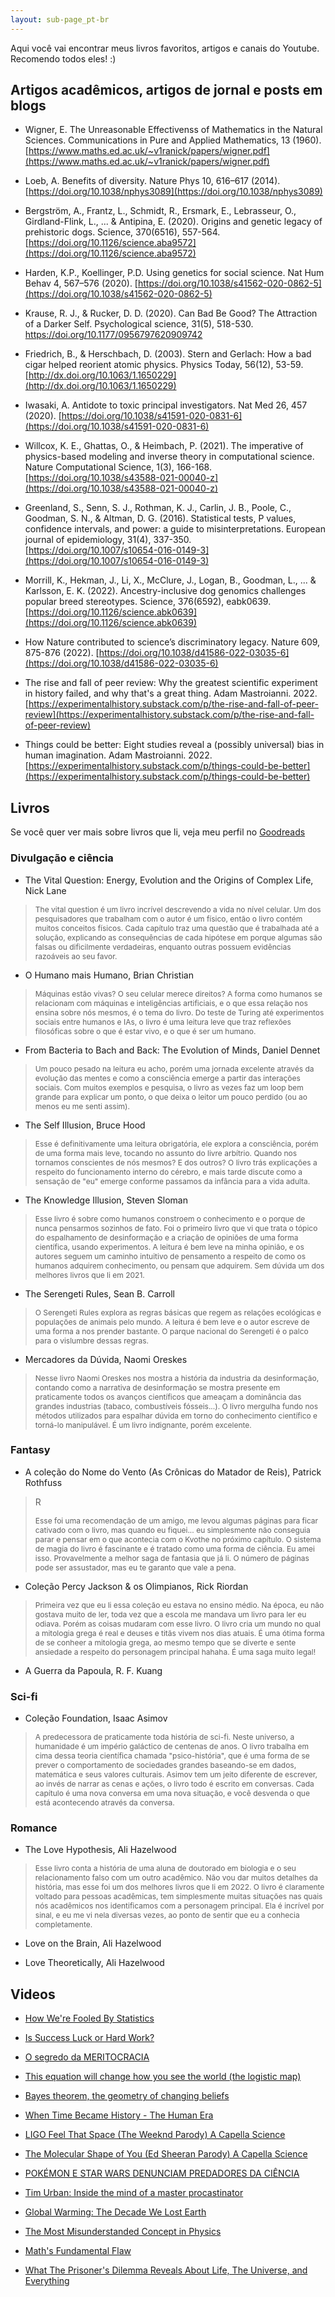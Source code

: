 ```yaml
---
layout: sub-page_pt-br
---
```


Aqui você vai encontrar meus livros favoritos, artigos e canais do Youtube. Recomendo todos eles! :)

## Artigos acadêmicos, artigos de jornal e posts em blogs

- Wigner, E. The Unreasonable Effectivenss of Mathematics in the Natural Sciences. Communications in Pure and Applied Mathematics, 13 (1960). [https://www.maths.ed.ac.uk/~v1ranick/papers/wigner.pdf](https://www.maths.ed.ac.uk/~v1ranick/papers/wigner.pdf)

- Loeb, A. Benefits of diversity. Nature Phys 10, 616–617 (2014). [https://doi.org/10.1038/nphys3089](https://doi.org/10.1038/nphys3089)

- Bergström, A., Frantz, L., Schmidt, R., Ersmark, E., Lebrasseur, O., Girdland-Flink, L., ... & Antipina, E. (2020). Origins and genetic legacy of prehistoric dogs. Science, 370(6516), 557-564. [https://doi.org/10.1126/science.aba9572](https://doi.org/10.1126/science.aba9572)

- Harden, K.P., Koellinger, P.D. Using genetics for social science. Nat Hum Behav 4, 567–576 (2020). [https://doi.org/10.1038/s41562-020-0862-5](https://doi.org/10.1038/s41562-020-0862-5)

- Krause, R. J., & Rucker, D. D. (2020). Can Bad Be Good? The Attraction of a Darker Self. Psychological science, 31(5), 518-530. [https://doi.org/10.1177/0956797620909742 ](https://doi.org/10.1177/0956797620909742)

- Friedrich, B., & Herschbach, D. (2003). Stern and Gerlach: How a bad cigar helped reorient atomic physics. Physics Today, 56(12), 53-59. [http://dx.doi.org/10.1063/1.1650229](http://dx.doi.org/10.1063/1.1650229)

- Iwasaki, A. Antidote to toxic principal investigators. Nat Med 26, 457 (2020). [https://doi.org/10.1038/s41591-020-0831-6](https://doi.org/10.1038/s41591-020-0831-6)

- Willcox, K. E., Ghattas, O., & Heimbach, P. (2021). The imperative of physics-based modeling and inverse theory in computational science. Nature Computational Science, 1(3), 166-168. [https://doi.org/10.1038/s43588-021-00040-z](https://doi.org/10.1038/s43588-021-00040-z)

- Greenland, S., Senn, S. J., Rothman, K. J., Carlin, J. B., Poole, C., Goodman, S. N., & Altman, D. G. (2016). Statistical tests, P values, confidence intervals, and power: a guide to misinterpretations. European journal of epidemiology, 31(4), 337-350. [https://doi.org/10.1007/s10654-016-0149-3](https://doi.org/10.1007/s10654-016-0149-3)

- Morrill, K., Hekman, J., Li, X., McClure, J., Logan, B., Goodman, L., ... & Karlsson, E. K. (2022). Ancestry-inclusive dog genomics challenges popular breed stereotypes. Science, 376(6592), eabk0639. [https://doi.org/10.1126/science.abk0639](https://doi.org/10.1126/science.abk0639)

- How Nature contributed to science’s discriminatory legacy. Nature 609, 875-876 (2022). [https://doi.org/10.1038/d41586-022-03035-6](https://doi.org/10.1038/d41586-022-03035-6)

- The rise and fall of peer review: Why the greatest scientific experiment in history failed, and why that's a great thing. Adam Mastroianni. 2022. [https://experimentalhistory.substack.com/p/the-rise-and-fall-of-peer-review](https://experimentalhistory.substack.com/p/the-rise-and-fall-of-peer-review)

- Things could be better: Eight studies reveal a (possibly universal) bias in human imagination. Adam Mastroianni. 2022. [https://experimentalhistory.substack.com/p/things-could-be-better](https://experimentalhistory.substack.com/p/things-could-be-better)

## Livros

Se você quer ver mais sobre livros que li, veja meu perfil no [Goodreads](https://www.goodreads.com/user/show/118164947-pedro)

### Divulgação e ciência

- The Vital Question: Energy, Evolution and the Origins of Complex Life, Nick Lane
>
> <p style="font-size: 12px;">The vital question é um livro incrível descrevendo a vida no nível celular. Um dos pesquisadores que trabalham com o autor é um físico, então o livro contém muitos conceitos físicos. Cada capítulo traz uma questão que é trabalhada até a solução, explicando as consequências de cada hipótese em porque algumas são falsas ou dificilmente verdadeiras, enquanto outras possuem evidências razoáveis ao seu favor.</p>
>

- O Humano mais Humano, Brian Christian
>
> <p style="font-size: 12px;">Máquinas estão vivas? O seu celular merece direitos? A forma como humanos se relacionam com máquinas e inteligências artificiais, e o que essa relação nos ensina sobre nós mesmos, é o tema do livro. Do teste de Turing até experimentos sociais entre humanos e IAs, o livro é uma leitura leve que traz reflexões filosóficas sobre o que é estar vivo, e o que é ser um humano.</p>
>

- From Bacteria to Bach and Back: The Evolution of Minds, Daniel Dennet
>
> <p style="font-size: 12px;">Um pouco pesado na leitura eu acho, porém uma jornada excelente através da evolução das mentes e como a consciência emerge a partir das interações sociais. Com muitos exemplos e pesquisa, o livro as vezes faz um loop bem grande para explicar um ponto, o que deixa o leitor um pouco perdido (ou ao menos eu me senti assim).</p>
>

- The Self Illusion, Bruce Hood
>
> <p style="font-size: 12px;">Esse é definitivamente uma leitura obrigatória, ele explora a consciência, porém de uma forma mais leve, tocando no assunto do livre arbítrio. Quando nos tornamos conscientes de nós mesmos? E dos outros? O livro trás explicações a respeito do funcionamento interno do cérebro, e mais tarde discute como a sensação de "eu" emerge conforme passamos da infância para a vida adulta.</p>
>

- The Knowledge Illusion, Steven Sloman
>
> <p style="font-size: 12px;">Esse livro é sobre como humanos constroem o conhecimento e o porque de nunca pensarmos sozinhos de fato. Foi o primeiro livro que vi que trata o tópico do espalhamento de desinformação e a criação de opiniões de uma forma científica, usando experimentos. A leitura é bem leve na minha opinião, e os autores seguem um caminho intuitivo de pensamento a respeito de como os humanos adquirem conhecimento, ou pensam que adquirem. Sem dúvida um dos melhores livros que li em 2021.</p>
>

- The Serengeti Rules, Sean B. Carroll
>
> <p style="font-size: 12px;">O Serengeti Rules explora as regras básicas que regem as relações ecológicas e populações de animais pelo mundo. A leitura é bem leve e o autor escreve de uma forma a nos prender bastante. O parque nacional do Serengeti é o palco para o vislumbre dessas regras.</p>
>

- Mercadores da Dúvida, Naomi Oreskes
>
> <p style="font-size: 12px;">Nesse livro Naomi Oreskes nos mostra a história da industria da desinformação, contando como a narrativa de desinformação se mostra presente em praticamente todos os avanços científicos que ameaçam a dominância das grandes industrias (tabaco, combustíveis fósseis...). O livro mergulha fundo nos métodos utilizados para espalhar dúvida em torno do conhecimento científico e torná-lo manipulável. É um livro indignante, porém excelente.</p>
>

### Fantasy

- A coleção do Nome do Vento (As Crônicas do Matador de Reis), Patrick Rothfuss
>R
> <p style="font-size: 12px;">Esse foi uma recomendação de um amigo, me levou algumas páginas para ficar cativado com o livro, mas quando eu fiquei... eu simplesmente não conseguia parar e pensar em o que acontecia com o Kvothe no próximo capítulo. O sistema de magia do livro é fascinante e é tratado como uma forma de ciência. Eu amei isso. Provavelmente a melhor saga de fantasia que já li. O número de páginas pode ser assustador, mas eu te garanto que vale a pena.</p>
>

- Coleção Percy Jackson & os Olimpianos, Rick Riordan
>
> <p style="font-size: 12px;">Primeira vez que eu li essa coleção eu estava no ensino médio. Na época, eu não gostava muito de ler, toda vez que a escola me mandava um livro para ler eu odiava. Porém as coisas mudaram com esse livro. O livro cria um mundo no qual a mitologia grega é real e deuses e titãs vivem nos dias atuais. É uma ótima forma de se conheer a mitologia grega, ao mesmo tempo que se diverte e sente ansiedade a respeito do personagem principal hahaha. É uma saga muito legal!</p>
>

- A Guerra da Papoula, R. F. Kuang

### Sci-fi

- Coleção Foundation, Isaac Asimov
>
> <p style="font-size: 12px;">A predecessora de praticamente toda história de sci-fi. Neste universo, a humanidade é um império galáctico de centenas de anos. O livro trabalha em cima dessa teoria científica chamada "psico-história", que é uma forma de se prever o comportamento de sociedades grandes baseando-se em dados, matemática e seus valores culturais. Asimov tem um jeito diferente de escrever, ao invés de narrar as cenas e ações, o livro todo é escrito em conversas. Cada capítulo é uma nova conversa em uma nova situação, e você desvenda o que está acontecendo através da conversa.</p>
>

### Romance

- The Love Hypothesis, Ali Hazelwood
>
> <p style="font-size: 12px;">Esse livro conta a história de uma aluna de doutorado em biologia e o seu relacionamento falso com um outro acadêmico. Não vou dar muitos detalhes da história, mas esse foi um dos melhores livros que li em 2022. O livro é claramente voltado para pessoas acadêmicas, tem simplesmente muitas situações nas quais nós acadêmicos nos identificamos com a personagem principal. Ela é incrível por sinal, e eu me vi nela diversas vezes, ao ponto de sentir que eu a conhecia completamente.</p>
>

- Love on the Brain, Ali Hazelwood

- Love Theoretically, Ali Hazelwood

## Videos

- [How We're Fooled By Statistics](https://www.youtube.com/watch?v=1tSqSMOyNFE&ab_channel=Veritasium)

- [Is Success Luck or Hard Work?](https://www.youtube.com/watch?v=3LopI4YeC4I&ab_channel=Veritasium)

- [O segredo da MERITOCRACIA](https://www.youtube.com/watch?v=YINTTVjBrY4&ab_channel=AtilaIamarino)

- [This equation will change how you see the world (the logistic map)](https://www.youtube.com/watch?v=ovJcsL7vyrk&ab_channel=Veritasium)

- [Bayes theorem, the geometry of changing beliefs](https://www.youtube.com/watch?v=HZGCoVF3YvM&ab_channel=3Blue1Brown)

- [When Time Became History - The Human Era](https://www.youtube.com/watch?v=CWu29PRCUvQ&ab_channel=Kurzgesagt%E2%80%93InaNutshell)

- [LIGO Feel That Space (The Weeknd Parody) A Capella Science](https://www.youtube.com/watch?v=degD69wnZcY&ab_channel=acapellascience)

- [The Molecular Shape of You (Ed Sheeran Parody) A Capella Science](https://www.youtube.com/watch?v=f8FAJXPBdOg&ab_channel=acapellascience)

- [POKÉMON E STAR WARS DENUNCIAM PREDADORES DA CIÊNCIA](https://www.youtube.com/watch?v=Xj8fw3fkdxM&ab_channel=MeteoroBrasil)

- [Tim Urban: Inside the mind of a master procastinator](https://www.youtube.com/watch?v=arj7oStGLkU&ab_channel=TED)

- [Global Warming: The Decade We Lost Earth](https://www.youtube.com/watch?v=hvGQMZFP9IA&ab_channel=SimonClark)

- [The Most Misunderstanded Concept in Physics](https://www.youtube.com/watch?v=DxL2HoqLbyA&t=7s&ab_channel=Veritasium)

- [Math's Fundamental Flaw](https://www.youtube.com/watch?v=HeQX2HjkcNo&t=216s&ab_channel=Veritasium)

- [What The Prisoner's Dilemma Reveals About Life, The Universe, and Everything](https://www.youtube.com/watch?v=mScpHTIi-kM&ab_channel=Veritasium)